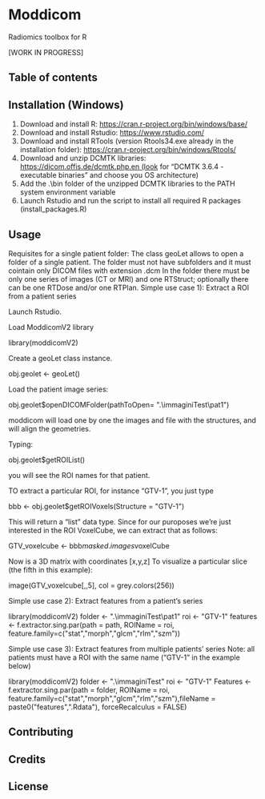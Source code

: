 # Moddicom
Radiomics toolbox for R

[WORK IN PROGRESS]

## Table of contents

## Installation (Windows)

1) Download and install R: https://cran.r-project.org/bin/windows/base/
2) Download and install Rstudio: https://www.rstudio.com/
3) Download and install RTools (version Rtools34.exe already in the installation folder): https://cran.r-project.org/bin/windows/Rtools/ 
4) Download and unzip DCMTK libraries: https://dicom.offis.de/dcmtk.php.en (look for “DCMTK 3.6.4 - executable binaries” and choose you OS architecture)
5) Add the .\bin folder of the unzipped DCMTK libraries to the PATH system environment variable
6) Launch Rstudio and run the script to install all required R packages (install_packages.R)

## Usage

Requisites for a single patient folder:
The class geoLet allows to open a folder of a single patient. The folder must not have subfolders and it must cointain only DICOM files with extension .dcm
In the folder there must be only one series of images (CT or MRI) and one RTStruct; optionally there can be one RTDose and/or one RTPlan.
Simple use case 1): Extract a ROI from a patient series

Launch Rstudio.

Load ModdicomV2 library

library(moddicomV2)

Create a geoLet class instance.

obj.geolet <- geoLet()

Load the patient image series:

obj.geolet$openDICOMFolder(pathToOpen= ".\immaginiTest\pat1")

moddicom will load one by one the images and file with the structures, and will align the geometries.

Typing:

obj.geolet$getROIList()

you will see the ROI names for that patient.

TO extract a particular ROI, for instance “GTV-1”, you just type

bbb <- obj.geolet$getROIVoxels(Structure = "GTV-1")

This will return a “list” data type. Since for our puroposes we’re just interested in the ROI VoxelCube, we can extract that as follows: 

GTV_voxelcube <- bbb$masked.images$voxelCube

Now is a 3D matrix with coordinates [x,y,z]
To visualize a particular slice (the fifth in this example):

image(GTV_voxelcube[,,5], col = grey.colors(256))

Simple use case 2): Extract features from a patient’s series 

library(moddicomV2)
folder <- ".\immaginiTest\pat1"
roi <- "GTV-1"
features <- f.extractor.sing.par(path = path, ROIName = roi, feature.family=c("stat","morph","glcm","rlm","szm"))

Simple use case 3): Extract features from multiple patients’ series
Note: all patients must have a ROI with the same name (“GTV-1” in the example below)

library(moddicomV2)
folder <- ".\immaginiTest\"
roi <- "GTV-1"
Features <- f.extractor.sing.par(path = folder, ROIName = roi, feature.family=c("stat","morph","glcm","rlm","szm"),fileName = paste0("features",".Rdata"), forceRecalculus = FALSE)

## Contributing

## Credits

## License
